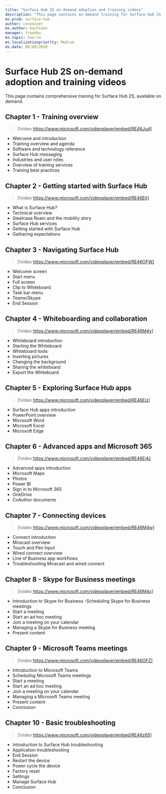 ```yaml
---
title: "Surface Hub 2S on-demand adoption and training videos"
description: "This page contains on-demand training for Surface Hub 2S."
ms.prod: surface-hub
author: coveminer
ms.author: hachidan
manager: frankbu
ms.topic: how-to
ms.localizationpriority: Medium
ms.date: 06/09/2020
---
```


# Surface Hub 2S on-demand adoption and training videos

This page contains comprehensive training for Surface Hub 2S, available on demand.

## Chapter 1 - Training overview

> [!video https://www.microsoft.com/videoplayer/embed/RE46Jud] 

- Welcome and introduction
- Training overview and agenda
- Software and technology reference
- Surface Hub messaging
- Industries and user roles
- Overview of training services
- Training best practices

## Chapter 2 - Getting started with Surface Hub

> [!video https://www.microsoft.com/videoplayer/embed/RE46Ejt] 

- What is Surface Hub?
- Technical overview
- Steelcase Roam and the mobility story
- Surface Hub services
- Getting started with Surface Hub
- Gathering expectations

## Chapter 3 - Navigating Surface Hub

> [!video https://www.microsoft.com/videoplayer/embed/RE46OFW] 

- Welcome screen
- Start menu
- Full screen
- Clip to Whiteboard
- Task bar menu
- Teams/Skype
- End Session

## Chapter 4 - Whiteboarding and collaboration

> [!video https://www.microsoft.com/videoplayer/embed/RE46M4v] 

- Whiteboard introduction
- Starting the Whiteboard
- Whiteboard tools
- Inserting pictures
- Changing the background
- Sharing the whiteboard
- Export the Whiteboard	
 
## Chapter 5 - Exploring Surface Hub apps

> [!video https://www.microsoft.com/videoplayer/embed/RE46Ejz] 

- Surface Hub apps introduction
- PowerPoint overview
- Microsoft Word
- Microsoft Excel
- Microsoft Edge

## Chapter 6 - Advanced apps and Microsoft 365

> [!video https://www.microsoft.com/videoplayer/embed/RE46EjA] 

- Advanced apps introduction
- Microsoft Maps
- Photos
- Power BI
- Sign in to Microsoft 365
- OneDrive
- CoAuthor documents

## Chapter 7 - Connecting devices

> [!video https://www.microsoft.com/videoplayer/embed/RE46M4w] 

- Connect introduction
- Miracast overview
- Touch and Pen Input
- Wired connect overview
- Line of Business app workflows
- Troubleshooting Miracast and wired connect	
 
## Chapter 8 - Skype for Business meetings

> [!video https://www.microsoft.com/videoplayer/embed/RE46M4x] 

- Introduction to Skype for Business
-Scheduling Skype for Business meetings
- Start a meeting
- Start an ad hoc meeting
- Join a meeting on your calendar
- Managing a Skype for Business meeting
- Present content
	
## Chapter 9 - Microsoft Teams meetings

> [!video https://www.microsoft.com/videoplayer/embed/RE46OFZ] 

- Introduction to Microsoft Teams
- Scheduling Microsoft Teams meetings
- Start a meeting
- Start an ad hoc meeting
- Join a meeting on your calendar
- Managing a Microsoft Teams meeting
- Present content
- Conclusion

## Chapter 10 - Basic troubleshooting

> [!video https://www.microsoft.com/videoplayer/embed/RE46z65] 

- Introduction to Surface Hub troubleshooting
- Application troubleshooting
- End Session
- Restart the device
- Power cycle the device
- Factory reset
- Settings
- Manage Surface Hub
- Conclusion